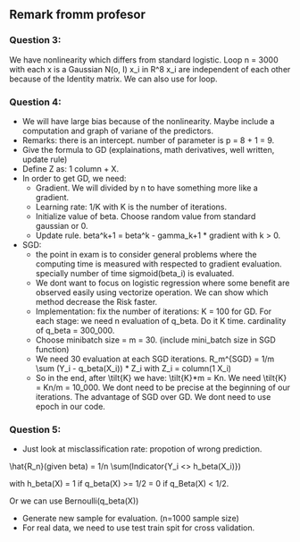 ## Remark fromm profesor

### Question 3:

We have nonlinearity which differs from standard logistic. 
Loop n = 3000 with each x is a Gaussian N(o, I)
x_i in R^8
x_i are independent of each other because of the Identity matrix. 
We can also use for loop. 

### Question 4: 

- We will have large bias because of the nonlinearity. Maybe include a computation and graph of variane of the predictors. 
- Remarks: there is an intercept. number of parameter is p = 8 + 1 = 9.
- Give the formula to GD (explainations, math derivatives, well written, update rule)
- Define Z as: 1 column + X. 
- In order to get GD, we need: 
    - Gradient. We will divided by n to have something more like a gradient. 
    - Learning rate: 1/K with K is the number of iterations.
    - Initialize value of beta. Choose random value from standard gaussian or 0. 
    - Update rule. beta^k+1 = beta^k - gamma_k+1 * gradient with k > 0.
- SGD:
    - the point in exam is to consider general problems where the computing time is measured with respected to gradient evaluation. 
    specially number of time sigmoid(beta_i) is evaluated. 
    - We dont want to focus on logistic regression where some benefit are observed easily using vectorize operation.
    We can show which method decrease the Risk faster. 
    - Implementation: fix the number of iterations: K = 100 for GD. 
    For each stage: we need n evaluation of q_beta. 
    Do it K time. 
    cardinality of q_beta = 300_000. 
    - Choose minibatch size = m = 30. (include mini_batch size in SGD function)
    - We need 30 evaluation at each SGD iterations. 
    R_m^{SGD} = 1/m \sum (Y_i - q_beta(X_i)) * Z_i with Z_i = column(1 X_i)
    - So in the end, after \tilt{K} we have: \tilt{K}*m = Kn.
    We need \tilt{K} = Kn/m = 10_000.
    We dont need to be precise at the beginning of our iterations. The advantage of SGD over GD. 
    We dont need to use epoch in our code. 

### Question 5: 
- Just look at misclassification rate: propotion of wrong prediction. 

\hat{R_n}(given beta) = 1/n \sum(Indicator{Y_i <> h_beta(X_i)})

with h_beta(X) = 1 if q_beta(X) >= 1/2
= 0 if q_Beta(X) < 1/2. 

Or we can use Bernoulli(q_beta(X))

- Generate new sample for evaluation. (n=1000 sample size)
- For real data, we need to use test train spit for cross validation. 
